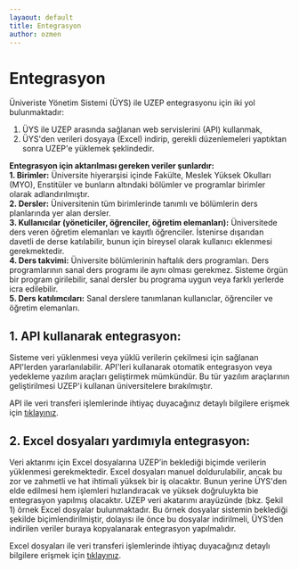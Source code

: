 ```yaml
---
layaout: default
title: Entegrasyon
author: ozmen
---
```

# Entegrasyon

Üniveriste Yönetim Sistemi (ÜYS) ile UZEP entegrasyonu için iki yol bulunmaktadır:<br> 
1. ÜYS ile UZEP arasında sağlanan web servislerini (API) kullanmak, 
2. ÜYS'den verileri dosyaya (Excel) indirip, gerekli düzenlemeleri yaptıktan sonra UZEP'e yüklemek şeklindedir. 

**Entegrasyon için aktarılması gereken veriler şunlardır:** <br> 
**1. Birimler:** Üniversite hiyerarşisi içinde Fakülte, Meslek Yüksek Okulları (MYO), Enstitüler ve bunların altındaki bölümler ve programlar birimler olarak adlandırılmıştır. <br>
**2. Dersler:** Üniversitenin tüm birimlerinde tanımlı ve bölümlerin ders planlarında yer alan dersler.<br>
**3. Kullanıcılar (yöneticiler, öğrenciler, öğretim elemanları):** Üniversitede ders veren öğretim elemanları ve kayıtlı öğrenciler. İstenirse dışarıdan davetli de derse katılabilir, bunun için bireysel olarak kullanıcı eklenmesi gerekmektedir. <br>
**4. Ders takvimi:** Üniversite bölümlerinin haftalık ders programları. Ders programlarının sanal ders programı ile aynı olması gerekmez. Sisteme örgün bir program girilebilir, sanal dersler bu programa uygun veya farklı yerlerde icra edilebilir. <br>
**5. Ders katılımcıları:** Sanal derslere tanımlanan kullanıclar, öğrenciler ve öğretim elemanları. <br>

## 1. API kullanarak entegrasyon:

Sisteme veri yüklenmesi veya yüklü verilerin çekilmesi için sağlanan API'lerden yararlanılabilir. API'leri kullanarak otomatik entegrasyon veya yedekleme yazılım araçları geliştirmek mümkündür. Bu tür yazılım araçlarının geliştirilmesi UZEP'i kullanan üniversitelere bırakılmıştır. 

API ile veri transferi işlemlerinde ihtiyaç duyacağınız detaylı bilgilere erişmek için [tıklayınız](/api.html "API ile Entegrasyon").

## 2. Excel dosyaları yardımıyla entegrasyon:

Veri aktarımı için Excel dosyalarına UZEP’in beklediği biçimde verilerin yüklenmesi gerekmektedir. Excel dosyaları manuel doldurulabilir, ancak bu zor ve zahmetli ve hat ihtimali yüksek bir iş olacaktır. Bunun yerine ÜYS'den elde edilmesi hem işlemleri hızlandıracak ve yüksek doğruluykta bie entegrasyon yapılmış olacaktır. UZEP veri akatarımı arayüzünde (bkz. Şekil 1) örnek Excel dosyalar bulunmaktadır. Bu örnek dosyalar sistemin beklediği şekilde biçimlendirilmiştir, dolayısı ile önce bu dosyalar indirilmeli, ÜYS’den indirilen veriler buraya kopyalanarak entegrasyon yapılmalıdır.

Excel dosyaları ile veri transferi işlemlerinde ihtiyaç duyacağınız detaylı bilgilere erişmek için [tıklayınız](/fileEnt.html "Excel ile Entegrasyon").